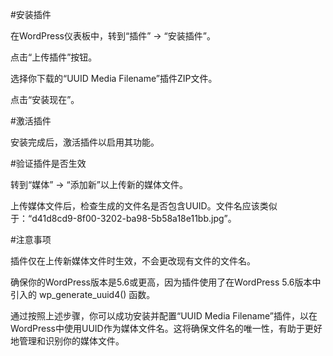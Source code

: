#安装插件

在WordPress仪表板中，转到“插件” -> “安装插件”。

点击“上传插件”按钮。

选择你下载的“UUID Media Filename”插件ZIP文件。

点击“安装现在”。

#激活插件

安装完成后，激活插件以启用其功能。

#验证插件是否生效

转到“媒体” -> “添加新”以上传新的媒体文件。

上传媒体文件后，检查生成的文件名是否包含UUID。文件名应该类似于：“d41d8cd9-8f00-3202-ba98-5b58a18e11bb.jpg”。

#注意事项

插件仅在上传新媒体文件时生效，不会更改现有文件的文件名。

确保你的WordPress版本是5.6或更高，因为插件使用了在WordPress 5.6版本中引入的 wp_generate_uuid4() 函数。

通过按照上述步骤，你可以成功安装并配置“UUID Media Filename”插件，以在WordPress中使用UUID作为媒体文件名。这将确保文件名的唯一性，有助于更好地管理和识别你的媒体文件。
